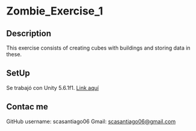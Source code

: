 # Zombie_Exercise_1

## Description
This exercise consists of creating cubes with buildings and storing data in these.

## SetUp
Se trabajó con Unity 5.6.1f1. [Link aquí](https://unity3d.com/es/get-unity/download/archive?_ga=2.267102535.832741727.1522695795-2074891024.1506362997)

## Contac me
GitHub username: scasantiago06
Gmail: scasantiago06@gmail.com
